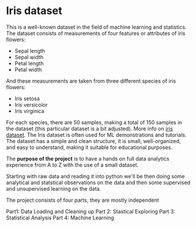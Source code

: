 # Iris dataset

This is a well-known dataset in the field of machine learning and statistics. The dataset consists of measurements of four features  or attributes of iris flowers:
- Sepal length
- Sepal width
- Petal length
- Petal width

And these measurements are taken from three different species of iris flowers:
- Iris setosa
- Iris versicolor
- Iris virginica

For each species, there are 50 samples, making a total of 150 samples in the dataset (this particular dataset is a bit adjusted). More info on [iris dataset](https://en.wikipedia.org/wiki/Iris_flower_data_set).
The Iris dataset is often used for ML demonstrations and tutorials. The dataset has a simple and clean structure, it is small, well-organized, and easy to understand, making it suitable for educational purposes. 

The **purpose of the project** is to have a hands on full data analytics experience from A to Z with the use of a small dataset. 

Starting with raw data and reading it into python we'll be then doing some analytical and statstical observations on the data and then some supervised and unsupervised learning on the data. 

The project consists of four parts, they are mostly independent

Part1: Data Loading and Cleaning up
Part 2: Stastical Exploring
Part 3: Statistical Analysis
Part 4: Machine Learning
